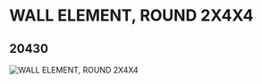 # WALL ELEMENT, ROUND 2X4X4
## 20430
![WALL ELEMENT, ROUND 2X4X4](https://lc-www-live-s.legocdn.com/media/bricks/5/2/6106024.jpg)